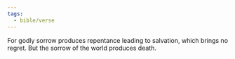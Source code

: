 ```yaml
---
tags:
  - bible/verse
---
```

For godly sorrow produces repentance leading to salvation, which brings no regret. But the sorrow of the world produces death.
